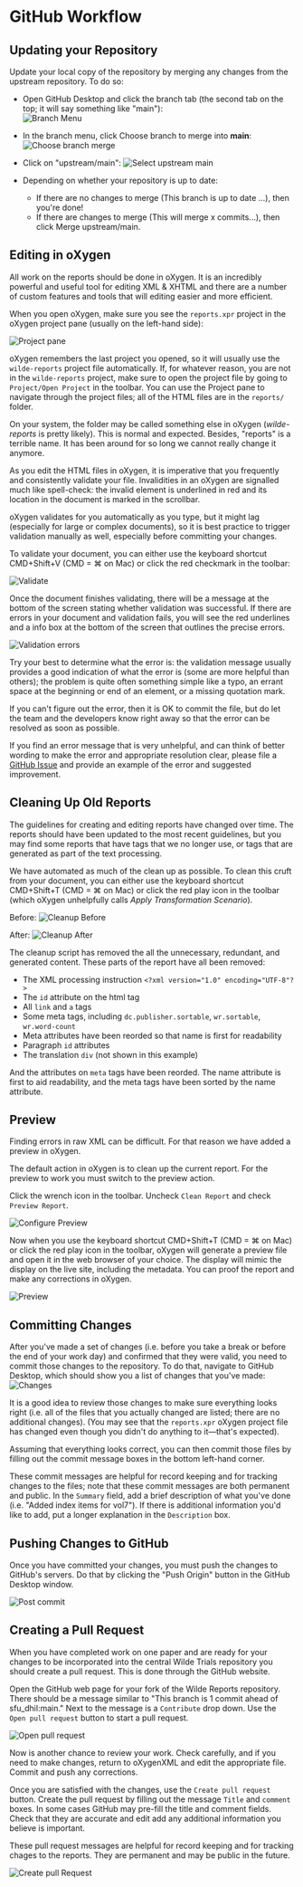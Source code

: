
# GitHub Workflow

## Updating your Repository

Update your local copy of the repository by merging any changes from the upstream repository. To do so:

* Open GitHub Desktop and click the branch tab (the second tab on the top; it will say something like "main"):<br/>
![Branch Menu](images/branch_menu.png)

* In the branch menu, click Choose branch to merge into **main**:
![Choose branch merge](images/choose_branch_merge.png)

* Click on "upstream/main":
![Select upstream main](images/select_upstream_main.png)
* Depending on whether your repository is up to date:
	* If there are no changes to merge (This branch is up to date ...), then you're done!
	* If there are changes to merge (This will merge x commits...), then click Merge upstream/main.

## Editing in oXygen

All work on the reports should be done in oXygen. It is an incredibly powerful and useful tool for editing XML & XHTML and there are a number of custom features and tools that will editing easier and more efficient.

When you open oXygen, make sure you see the `reports.xpr` project in the oXygen project pane (usually on the left-hand side):

![Project pane](images/oxygen_splash.png)

oXygen remembers the last project you opened, so it will usually use the `wilde-reports` project file automatically. If, for whatever reason, you are not in the `wilde-reports` project, make sure to open the project file by going to `Project/Open Project` in the toolbar. You can use the Project pane to navigate through the project files; all of the HTML files are in the `reports/` folder.

On your system, the folder may be called something else in oXygen (_wilde-reports_ is pretty likely). This is normal and expected. Besides, "reports" is a terrible name. It has been around for so long we cannot really change it anymore.

As you edit the HTML files in oXygen, it is imperative that you frequently and consistently validate your file. Invalidities in an oXygen are signalled much like spell-check: the invalid element is underlined in red and its location in the document is marked in the scrollbar.

oXygen validates for you automatically as you type, but it might lag (especially for large or complex documents), so it is best practice to trigger validation manually as well, especially before committing your changes.

To validate your document, you can either use the keyboard shortcut CMD+Shift+V (CMD = ⌘ on Mac) or click the red checkmark in the toolbar:

![Validate](images/oxygen_validation_valid.png)

Once the document finishes validating, there will be a message at the bottom of the screen stating whether validation was successful. If there are errors in your document and validation fails, you will see the red underlines and a info box at the bottom of the screen that outlines the precise errors.  

![Validation errors](images/oxygen_validation_errors.png)

Try your best to determine what the error is: the validation message usually provides a good indication of what the error is (some are more helpful than others); the problem is quite often something simple like a typo, an errant space at the beginning or end of an element, or a missing quotation mark.

If you can't figure out the error, then it is OK to commit the file, but do let the team and the developers know right away so that the error can be resolved as soon as possible.

If you find an error message that is very unhelpful, and can think of better wording to make the error and appropriate resolution clear, please file a [GitHub Issue](https://github.com/sfu-dhil/wilde-schema/issues) and provide an example of the error and suggested improvement.

## Cleaning Up Old Reports

The guidelines for creating and editing reports have changed over time. The reports should have been updated to the most recent guidelines, but you may find some reports that have tags that we no longer use, or tags that are generated as part of the text processing.

We have automated as much of the clean up as possible. To clean this cruft from your document, you can either use the keyboard shortcut CMD+Shift+T (CMD = ⌘ on Mac) or click the red play icon in the toolbar (which oXygen unhelpfully calls _Apply Transformation Scenario_).

Before:
![Cleanup Before](images/oxygen_cleanup_before.png)

After:
![Cleanup After](images/oxygen_cleanup_after.png)

The cleanup script has removed the all the unnecessary, redundant, and generated content. These parts of the report have all been removed:

* The XML processing instruction `<?xml version="1.0" encoding="UTF-8"?>`
* The `id` attribute on the html tag
* All `link` and `a` tags
* Some meta tags, including `dc.publisher.sortable`, `wr.sortable`, `wr.word-count`
* Meta attributes have been reorded so that name is first for readability
* Paragraph `id` attributes
* The translation `div` (not shown in this example)

And the attributes on `meta` tags have been reorded. The name attribute is first to aid readability, and the meta tags have been sorted by the name attribute.

## Preview

Finding errors in raw XML can be difficult. For that reason we have added a preview in oXygen.

The default action in oXygen is to clean up the current report. For the preview to work you must switch to the preview action.

Click the wrench icon in the toolbar. Uncheck `Clean Report` and check `Preview Report`.

![Configure Preview](images/oxygen_configure_transformation.png)

Now when you use the keyboard shortcut CMD+Shift+T (CMD = ⌘ on Mac) or click the red play icon in the toolbar, oXygen will generate a preview file and open it in the web browser of your choice. The display will mimic the display on the live site, including the metadata. You can proof the report and make any corrections in oXygen.

![Preview](images/preview.png)

## Committing Changes

After you've made a set of changes (i.e. before you take a break or before the end of your work day) and confirmed that they were valid, you need to commit those changes to the repository. To do that, navigate to GitHub Desktop, which should show you a list of changes that you've made:
![Changes](images/changes.png)

It is a good idea to review those changes to make sure everything looks right (i.e. all of the files that you actually changed are listed; there are no additional changes). (You may see that the `reports.xpr` oXygen project file has changed even though you didn't do anything to it—that's expected).

Assuming that everything looks correct, you can then commit those files by filling out the commit message boxes in the bottom left-hand corner.

These commit messages are helpful for record keeping and for tracking changes to the files; note that these commit messages are both permanent and public. In the `Summary` field, add a brief description of what you've done (i.e. "Added index items for vol7"). If there is additional information you'd like to add, put a longer explanation in the `Description` box.

## Pushing Changes to GitHub

Once you have committed your changes, you must push the changes to GitHub's servers. Do that by clicking the "Push Origin" button in the GitHub Desktop window.

![Post commit](images/post_commit.png)

## Creating a Pull Request

When you have completed work on one paper and are ready for your changes to be incorporated into the central Wilde Trials repository you should create a pull request. This is done through the GitHub website.

Open the GitHub web page for your fork of the Wilde Reports repository. There should be a message similar to "This branch is 1 commit ahead of sfu_dhil:main." Next to the message is a `Contribute` drop down. Use the `Open pull request` button to start a pull request.

![Open pull request](images/github_open_pull_request.png)

Now is another chance to review your work. Check carefully, and if you need to make changes, return to oXygenXML and edit the appropriate file. Commit and push any corrections.

Once you are satisfied with the changes, use the `Create pull request` button. Create the pull request by filling out the message `Title` and `comment` boxes. In some cases GitHub may pre-fill the title and comment fields. Check that they are accurate and edit add any additional information you believe is important.

These pull request messages are helpful for record keeping and for tracking chages to the reports. They are permanent and may be public in the future.

![Create pull Request](images/github_create_pull_request.png)
